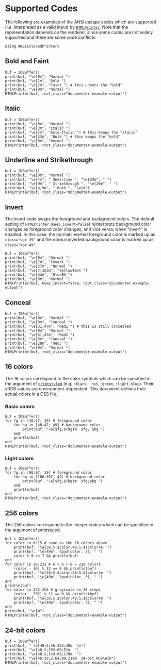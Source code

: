 # Supported Codes

The following are examples of the ANSI escape codes which are supported (i.e.
interpreted as a valid input) by [`HTMLPrinter`](@ref). Note that the
representation depends on the renderer, since some codes are not widely
supported and there are some code conflicts.

```@setup ex
using ANSIColoredPrinters
```
## Bold and Faint
```@example ex
buf = IOBuffer()
print(buf, "\e[0m", "Normal ")
print(buf, "\e[1m", "Bold ")
print(buf, "\e[2m", "Faint ") # this unsets the "bold"
print(buf, "\e[0m", "Normal ")
HTMLPrinter(buf, root_class="documenter-example-output")
```

## Italic
```@example ex
buf = IOBuffer()
print(buf, "\e[0m", "Normal ")
print(buf, "\e[3m", "Italic ")
print(buf, "\e[1m", "Bold-Italic ") # this keeps the "italic"
print(buf, "\e[23m", "Bold ") # this keeps the "bold"
print(buf, "\e[0m", "Normal ")
HTMLPrinter(buf, root_class="documenter-example-output")
```

## Underline and Strikethrough
```@example ex
buf = IOBuffer()
print(buf, "\e[0m", "Normal ")
print(buf, "\e[4m", " Underline ", "\e[24m", " ")
print(buf, "\e[9m", " Striethrough ", "\e[29m", " ")
print(buf, "\e[4;9m", " Both ", "\e[m")
HTMLPrinter(buf, root_class="documenter-example-output")
```
## Invert
The invert code swaps the foreground and background colors. The default setting
of `HTMLPrinter` (`keep_invert=false`) reinterprets background color changes as
foreground color changes, and vice versa, when "invert" is enabled. In this
case, the normal inverted foreground color is marked up as `class="sgr-39"` and
the normal inverted background color is marked up as `class="sgr-49"`.

```@example ex
buf = IOBuffer()
print(buf, "\e[0m", "Normal ")
print(buf, "\e[7m", "Invert ")
print(buf, "\e[27m", "Normal ")
print(buf, "\e[7;103m", "YellowText ")
print(buf, "\e[34m", "BlueBG ")
print(buf, "\e[0m", "Normal ")
HTMLPrinter(buf, keep_invert=false, root_class="documenter-example-output")
```

## Conceal
```@example ex
buf = IOBuffer()
print(buf, "\e[0m", "Normal ")
print(buf, "\e[8m", "Conceal ")
print(buf, "\e[31;47m", "Red1 ") # this is still concealed
print(buf, "\e[0m", "Normal ")
print(buf, "\e[31;47m", "Red2 ")
print(buf, "\e[8m", "Conceal ")
print(buf, "\e[28m", "Red3 ")
print(buf, "\e[0m", "Normal ")
HTMLPrinter(buf, root_class="documenter-example-output")
```

## 16 colors
The 16 colors correspond to the color symbols which can be specified in the
argument of
[`printstyled`](https://docs.julialang.org/en/v1/base/io-network/#Base.printstyled)
(e.g. `:black`, `:red`, `:green`, `:light_blue`). Their sRGB values are
environment-dependent. This document defines their actual colors in a CSS file.

### Basic colors
```@example ex
buf = IOBuffer()
for fg in [30:37; 39] # foreground color
    for bg in [40:47; 49] # background color
        print(buf, "\e[$fg;$(bg)m  $fg; $bg ")
    end
    println(buf)
end
HTMLPrinter(buf, root_class="documenter-example-output")
```

### Light colors
```@example ex
buf = IOBuffer()
for fg in [90:97; 39] # foreground color
    for bg in [100:107; 49] # background color
        print(buf, "\e[$fg;$(bg)m  $fg;$bg ")
    end
    println(buf)
end
HTMLPrinter(buf, root_class="documenter-example-output")
```

## 256 colors
The 256 colors correspond to the integer codes which can be specified in the
argument of printstyled.

```@example ex
buf = IOBuffer()
for color in 0:15 # same as the 16 colors above.
    print(buf, "\e[38;5;$color;48;5;$(color)m  ")
    print(buf, "\e[49m", lpad(color, 3), " ")
    color % 8 == 7 && println(buf)
end
for color in 16:231 # 6 × 6 × 6 = 216 colors
    (color - 16) % 12 == 0 && println(buf)
    print(buf, "\e[38;5;$color;48;5;$(color)m  ")
    print(buf, "\e[49m", lpad(color, 3), " ")
end
println(buf)
for color in 232:255 # grayscale in 24 steps
    (color - 232) % 12 == 0 && println(buf)
    print(buf, "\e[38;5;$color;48;5;$(color)m  ")
    print(buf, "\e[49m", lpad(color, 3), " ")
end
print(buf, "\e[m")
HTMLPrinter(buf, root_class="documenter-example-output")
```
## 24-bit colors

```@example ex
buf = IOBuffer()
print(buf, " \e[48;2;56;152;38m  \n")
print(buf, "\e[48;2;203;60;51m  ")
print(buf, "\e[48;2;149;88;178m  ")
print(buf, "\e[49;38;2;64;99;216m  24-bit RGB\e[m")
HTMLPrinter(buf, root_class="documenter-example-output")
```
